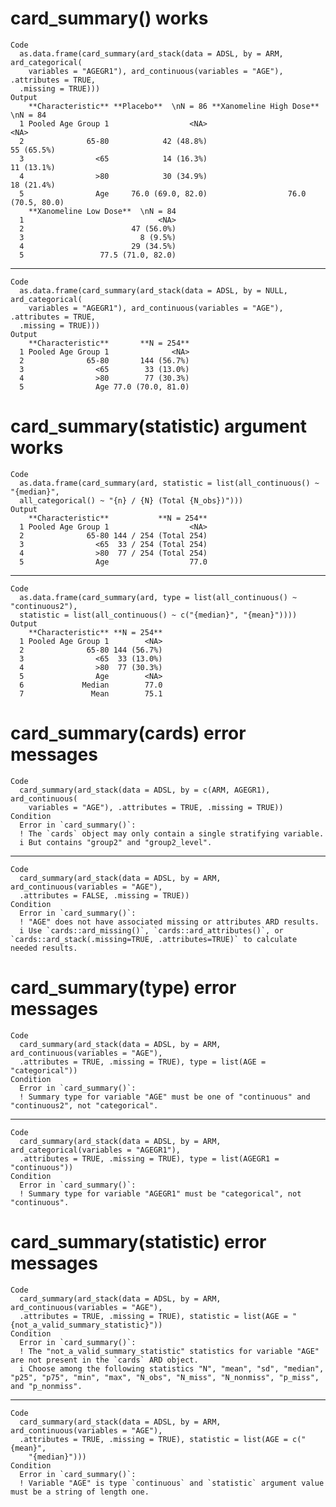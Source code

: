 # card_summary() works

    Code
      as.data.frame(card_summary(ard_stack(data = ADSL, by = ARM, ard_categorical(
        variables = "AGEGR1"), ard_continuous(variables = "AGE"), .attributes = TRUE,
      .missing = TRUE)))
    Output
        **Characteristic** **Placebo**  \nN = 86 **Xanomeline High Dose**  \nN = 84
      1 Pooled Age Group 1                  <NA>                               <NA>
      2              65-80            42 (48.8%)                         55 (65.5%)
      3                <65            14 (16.3%)                         11 (13.1%)
      4                >80            30 (34.9%)                         18 (21.4%)
      5                Age     76.0 (69.0, 82.0)                  76.0 (70.5, 80.0)
        **Xanomeline Low Dose**  \nN = 84
      1                              <NA>
      2                        47 (56.0%)
      3                          8 (9.5%)
      4                        29 (34.5%)
      5                 77.5 (71.0, 82.0)

---

    Code
      as.data.frame(card_summary(ard_stack(data = ADSL, by = NULL, ard_categorical(
        variables = "AGEGR1"), ard_continuous(variables = "AGE"), .attributes = TRUE,
      .missing = TRUE)))
    Output
        **Characteristic**       **N = 254**
      1 Pooled Age Group 1              <NA>
      2              65-80       144 (56.7%)
      3                <65        33 (13.0%)
      4                >80        77 (30.3%)
      5                Age 77.0 (70.0, 81.0)

# card_summary(statistic) argument works

    Code
      as.data.frame(card_summary(ard, statistic = list(all_continuous() ~ "{median}",
      all_categorical() ~ "{n} / {N} (Total {N_obs})")))
    Output
        **Characteristic**           **N = 254**
      1 Pooled Age Group 1                  <NA>
      2              65-80 144 / 254 (Total 254)
      3                <65  33 / 254 (Total 254)
      4                >80  77 / 254 (Total 254)
      5                Age                  77.0

---

    Code
      as.data.frame(card_summary(ard, type = list(all_continuous() ~ "continuous2"),
      statistic = list(all_continuous() ~ c("{median}", "{mean}"))))
    Output
        **Characteristic** **N = 254**
      1 Pooled Age Group 1        <NA>
      2              65-80 144 (56.7%)
      3                <65  33 (13.0%)
      4                >80  77 (30.3%)
      5                Age        <NA>
      6             Median        77.0
      7               Mean        75.1

# card_summary(cards) error messages

    Code
      card_summary(ard_stack(data = ADSL, by = c(ARM, AGEGR1), ard_continuous(
        variables = "AGE"), .attributes = TRUE, .missing = TRUE))
    Condition
      Error in `card_summary()`:
      ! The `cards` object may only contain a single stratifying variable.
      i But contains "group2" and "group2_level".

---

    Code
      card_summary(ard_stack(data = ADSL, by = ARM, ard_continuous(variables = "AGE"),
      .attributes = FALSE, .missing = TRUE))
    Condition
      Error in `card_summary()`:
      ! "AGE" does not have associated missing or attributes ARD results.
      i Use `cards::ard_missing()`, `cards::ard_attributes()`, or `cards::ard_stack(.missing=TRUE, .attributes=TRUE)` to calculate needed results.

# card_summary(type) error messages

    Code
      card_summary(ard_stack(data = ADSL, by = ARM, ard_continuous(variables = "AGE"),
      .attributes = TRUE, .missing = TRUE), type = list(AGE = "categorical"))
    Condition
      Error in `card_summary()`:
      ! Summary type for variable "AGE" must be one of "continuous" and "continuous2", not "categorical".

---

    Code
      card_summary(ard_stack(data = ADSL, by = ARM, ard_categorical(variables = "AGEGR1"),
      .attributes = TRUE, .missing = TRUE), type = list(AGEGR1 = "continuous"))
    Condition
      Error in `card_summary()`:
      ! Summary type for variable "AGEGR1" must be "categorical", not "continuous".

# card_summary(statistic) error messages

    Code
      card_summary(ard_stack(data = ADSL, by = ARM, ard_continuous(variables = "AGE"),
      .attributes = TRUE, .missing = TRUE), statistic = list(AGE = "{not_a_valid_summary_statistic}"))
    Condition
      Error in `card_summary()`:
      ! The "not_a_valid_summary_statistic" statistics for variable "AGE" are not present in the `cards` ARD object.
      i Choose among the following statistics "N", "mean", "sd", "median", "p25", "p75", "min", "max", "N_obs", "N_miss", "N_nonmiss", "p_miss", and "p_nonmiss".

---

    Code
      card_summary(ard_stack(data = ADSL, by = ARM, ard_continuous(variables = "AGE"),
      .attributes = TRUE, .missing = TRUE), statistic = list(AGE = c("{mean}",
        "{median}")))
    Condition
      Error in `card_summary()`:
      ! Variable "AGE" is type `continuous` and `statistic` argument value must be a string of length one.

